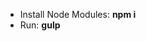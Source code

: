 <ul>
	<li>Install Node Modules: <strong>npm i</strong></li>
	<li>Run: <strong>gulp</strong></li>
</ul>